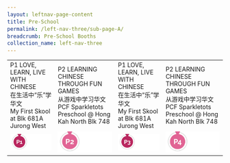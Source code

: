 ```yaml
---
layout: leftnav-page-content
title: Pre-School
permalink: /left-nav-three/sub-page-A/
breadcrumb: Pre-School Booths
collection_name: left-nav-three
---
```


<table>
<tr>
  <td>
    P1 LOVE, LEARN, LIVE WITH CHINESE
    <br>在生活中“乐”学华文
    <br>My First Skool at Blk 681A Jurong West
  </td>
  <td>
    P2 LEARNING CHINESE THROUGH FUN GAMES
    <br>从游戏中学习华文
    <br>PCF Sparkletots Preschool @ Hong Kah North Blk 748
  </td>  
  <td>
    P1 LOVE, LEARN, LIVE WITH CHINESE
    <br>在生活中“乐”学华文
    <br>My First Skool at Blk 681A Jurong West
  </td>
  <td>
    P2 LEARNING CHINESE THROUGH FUN GAMES
    <br>从游戏中学习华文
    <br>PCF Sparkletots Preschool @ Hong Kah North Blk 748
  </td>  
</tr>
  <tr>
    <td>
      <img src="/images/booths-list-icon-p1.png" alt="Session 1" style="width:150px;" />
    </td>
    <td>
      <img src="/images/booths-list-icon-p2.png" alt="Session 2" style="width:150px;" />
    </td>
    <td>
      <img src="/images/booths-list-icon-p3.png" alt="Session 3" style="width:150px;" />
    </td>
    <td>
      <img src="/images/booths-list-icon-p4.png" alt="Session 4" style="width:150px;" />
    </td>
  </tr>
</table>
